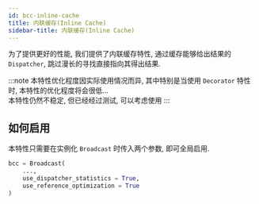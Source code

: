 ```yaml
---
id: bcc-inline-cache
title: 内联缓存(Inline Cache)
sidebar-title: 内联缓存(Inline Cache)
---
```


为了提供更好的性能, 我们提供了内联缓存特性, 通过缓存能够给出结果的 `Dispatcher`,
跳过漫长的寻找直接指向其得出结果.

:::note
本特性优化程度因实际使用情况而异, 其中特别是当使用 `Decorator` 特性时, 本特性的优化程度将会很低...  
本特性仍然不稳定, 但已经经过测试, 可以考虑使用
:::

## 如何启用

本特性只需要在实例化 `Broadcast` 时传入两个参数, 即可全局启用.

``` python
bcc = Broadcast(
    ...,
    use_dispatcher_statistics = True,
    use_reference_optimization = True
)
```